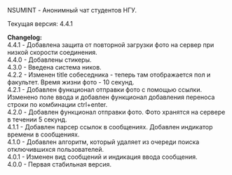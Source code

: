 NSUMINT - Анонимный чат студентов НГУ.

Текущая версия: 4.4.1

<b>Changelog:</b>
<br>
4.4.1 - Добавлена защита от повторной загрузки фото на сервер при низкой скорости соединения.
<br>
4.4.0 - Добавлены стикеры.
<br>
4.3.0 - Введена система ников.
<br>
4.2.2 - Изменен title собеседника - теперь там отображается пол и факультет. Время жизни фото - 10 секунд.
<br>
4.2.1 - Добавлен функционал отправки фото c помощью ссылки. Изменено поле ввода и добавлен функционал добавления переноса строки по комбинации ctrl+enter.
<br>
4.2.0 - Добавлен функционал отправки фото. Фото хранятся на сервере в течении 5 секунд.
<br>
4.1.1 - Добавлен парсер ссылок в сообщениях. Добавлен индикатор времени в сообщениях.
<br>
4.1.0 - Добавлен алгоритм, который удаляет из очереди поиска отключившихся пользователей.
<br>
4.0.1 - Изменен вид сообщений и индикация ввода сообщения.
<br>
4.0.0 - Первая стабильная версия.


